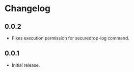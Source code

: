 # Changelog

## 0.0.2

  * Fixes execution permission for securedrop-log command.

## 0.0.1

  * Initial release.
